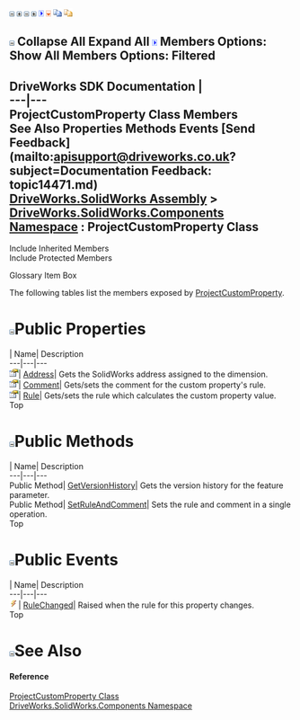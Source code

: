 ![](dotnetimages/collapse.gif) ![](dotnetimages/expand.gif) ![](dotnetimages/collapse.gif) ![](dotnetimages/expand.gif) ![](dotnetimages/drpdown.gif) ![](dotnetimages/drpdown_orange.gif) ![](dotnetimages/copycode.gif) ![](dotnetimages/copycodeHighlight.gif)

![](dotnetimages/collapse.gif) Collapse All Expand All ![](dotnetimages/drpdown.gif) Members Options: Show All  Members Options: Filtered   
---  
DriveWorks SDK Documentation  |   
---|---  
ProjectCustomProperty Class Members   
See Also Properties Methods Events [Send Feedback](mailto:apisupport@driveworks.co.uk?subject=Documentation Feedback: topic14471.md)  
[DriveWorks.SolidWorks Assembly](topic13342.md) > [DriveWorks.SolidWorks.Components Namespace](topic13925.md) : ProjectCustomProperty Class  
---  
  
Include Inherited Members    
Include Protected Members  


Glossary Item Box

The following tables list the members exposed by [ProjectCustomProperty](topic14471.md).

# ![](dotnetimages/collapse.gif)Public Properties

| Name| Description  
---|---|---  
![Public Property](dotnetimages/publicProperty.gif)| [Address](topic14479.md)| Gets the SolidWorks address assigned to the dimension.   
![Public Property](dotnetimages/publicProperty.gif)| [Comment](topic14480.md)| Gets/sets the comment for the custom property's rule.   
![Public Property](dotnetimages/publicProperty.gif)| [Rule](topic14481.md)| Gets/sets the rule which calculates the custom property value.   
Top

# ![](dotnetimages/collapse.gif)Public Methods

| Name| Description  
---|---|---  
Public Method| [GetVersionHistory](topic14477.md)| Gets the version history for the feature parameter.   
Public Method| [SetRuleAndComment](topic14478.md)| Sets the rule and comment in a single operation.   
Top

# ![](dotnetimages/collapse.gif)Public Events

| Name| Description  
---|---|---  
![Public Event](dotnetimages/publicEvent.gif)| [RuleChanged](topic14482.md)| Raised when the rule for this property changes.   
Top

# ![](dotnetimages/collapse.gif)See Also

#### Reference

[ProjectCustomProperty Class](topic14471.md)   
[DriveWorks.SolidWorks.Components Namespace](topic13925.md)


